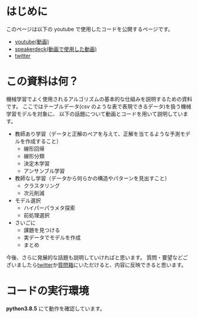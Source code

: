 # はじめに

このページは以下の youtube で使用したコードを公開するページです。

- [youtube(動画)](http://www.youtube.com/channel/UCFy3VBvZBeE9bN0F2sxF8rg?sub_confirmation=1)
- [speakerdeck(動画で使用した動画)](https://speakerdeck.com/k_study)
- [twitter](https://twitter.com/ks_study_ml)

# この資料は何？

機械学習でよく使用されるアルゴリズムの基本的な仕組みを説明するための資料です。
ここではテーブルデータ(csv のような表で表現できるデータ)を扱う機械学習モデルを対象に、
以下の話題について動画とコードを用いて説明しています。

- 教師あり学習（データと正解のペアを与えて、正解を当てるような予測モデルを作成すること）
  - 線形回帰
  - 線形分類
  - 決定木学習
  - アンサンブル学習
- 教師なし学習（データから何らかの構造やパターンを見出すこと）
  - クラスタリング
  - 次元削減
- モデル選択
  - ハイパーパラメタ探索
  - 前処理選択
- さいごに
  - 課題を見つける
  - 実データでモデルを作成
  - まとめ

今後、さらに発展的な話題も説明していければと思います。
質問・要望などございましたら[twitter](https://twitter.com/ks_study_ml)か[質問箱](https://marshmallow-qa.com/ks_study_ml)にいただけると、内容に反映できると思います。

# コードの実行環境

**python3.8.5** にて動作を確認しています。
